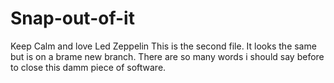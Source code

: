 # Snap-out-of-it
Keep Calm and love Led Zeppelin
This is the second file. It looks the same but is on a brame new branch. 
There are so many words i should say before to close this damm piece of software.
